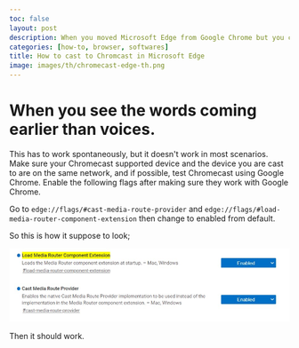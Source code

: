 ```yaml
---
toc: false
layout: post
description: When you moved Microsoft Edge from Google Chrome but you can't cast to any chromecast.
categories: [how-to, browser, softwares]
title: How to cast to Chromcast in Microsoft Edge
image: images/th/chromecast-edge-th.png
---
```

# When you see the words coming earlier than voices.

This has to work spontaneously, but it doesn't work in most scenarios. Make sure your Chromecast supported device and the device you are cast to are on the same network, and if possible, test Chromecast using Google Chrome. Enable the following flags after making sure they work with Google Chrome.

Go to `edge://flags/#cast-media-route-provider` and `edge://flags/#load-media-router-component-extension` then change to enabled from default. 

So this is how it suppose to look;

![Both are enabled](/images/chromecast-edge-screenshot.jpg)

Then it should work.